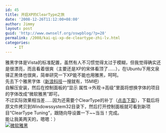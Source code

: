 ```yaml
---
id: 45
title: 开启XP的ClearType之旅
date: '2008-12-26T11:12:00+08:00'
author: Jimmy
layout: post
guid: 'http://www.ownself.org/oswpblog/?p=28'
permalink: /2008/kai-qi-xp-de-cleartype-zhi-lv.html
categories:
    - IT
---
```


 雅黑字体是Vista的标准配置，虽然有人不习惯觉得太过于模糊，但我觉得确实还是很漂亮，而且看着很爽（主要还是XP的宋体看顶了……），在Ubuntu下用文泉驿正黑体也很爽，简单研究一下XP能不能也用雅黑，呵呵。   
 先去下个雅黑字体（[新浪科技](http://tech.sina.com.cn/down)一搜就有，15M吧）   
 自解压安装，然后在控制面板的“显示 属性-&gt;外观-&gt;高级”里面将想换字体的项目的字体改成“微软雅黑”即可。   
 不过实际效果相当差……因为还需要个ClearType的补丁（[点击下载](http://cid-5b15c36e60f63400.skydrive.live.com/self.aspx/.Public/cttune.cpl)），下载后将原文件拷贝到Windowssystem32目录下，然后打开控制面板就可看到新项目“ClearType Tuning”，跟随向导设置一下~~当当！完成。   
 能让我美两天的，嗯嗯：）  
 [![微软雅黑](/wp-content/uploads/2012/04/1230289940_7056290f_thumb.jpg "微软雅黑")](/wp-content/uploads/2012/04/1230289940_7056290f.jpg)